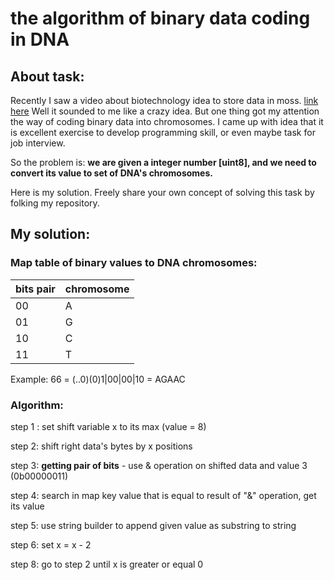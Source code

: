 # the algorithm of binary data coding in DNA 
## About task:
Recently I saw a video about biotechnology idea to store data in moss. [link here](https://www.twistbioscience.com/resources/video/how-does-dna-data-storage-work)
Well it sounded to me like a crazy idea. 
But one thing got my attention the way of coding binary data into chromosomes. I came up with idea that it is excellent exercise to develop programming skill, or even maybe task for job interview.

So the problem is: **we are given a integer number [uint8], and we need to convert its value to set of DNA's chromosomes.**

Here is my solution. Freely share your own concept of solving this task by folking my repository. 

## My solution:
### Map table of binary values to DNA chromosomes:
|bits pair|chromosome|
|-----|--------|
|00 | A|
|01 | G|
|10 | C|
|11 | T|

Example:
66 = (..0)(0)1|00|00|10 = AGAAC

### Algorithm:

step 1 : set shift variable x to its max (value = 8)

step 2: shift right data's bytes by x positions

step 3: **getting pair of bits** - use & operation on shifted data and value 3 (0b00000011)

step 4: search in map key value that is equal to result of "&" operation, get its value

step 5: use string builder to append given value as substring to string

step 6: set x = x - 2

step 8: go to step 2 until x is greater or equal 0


